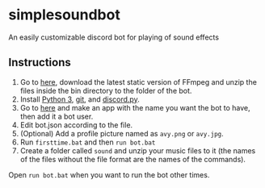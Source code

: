 # simplesoundbot
An easily customizable discord bot for playing of sound effects

## Instructions

1. Go to [here](https://ffmpeg.zeranoe.com/builds/), download the latest static version of FFmpeg and unzip the files inside the bin directory to the folder of the bot.
2. Install [Python 3](https://www.python.org/downloads/), [git](https://git-scm.com/downloads), and [discord.py](https://github.com/Rapptz/discord.py).
3. Go to [here](https://discordapp.com/developers/applications/me/create) and make an app with the name you want the bot to have, then add it a bot user.
4. Edit bot.json according to the file.
5. (Optional) Add a profile picture named as `avy.png` or `avy.jpg`.
6. Run `firsttime.bat` and then `run bot.bat`
7. Create a folder called `sound` and unzip your music files to it (the names of the files without the file format are the names of the commands).
 
Open `run bot.bat` when you want to run the bot other times.
